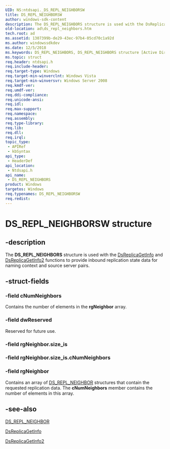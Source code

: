 ```yaml
---
UID: NS:ntdsapi._DS_REPL_NEIGHBORSW
title: DS_REPL_NEIGHBORSW
author: windows-sdk-content
description: The DS_REPL_NEIGHBORS structure is used with the DsReplicaGetInfo and DsReplicaGetInfo2 functions to provide inbound replication state data for naming context and source server pairs.
old-location: ad\ds_repl_neighbors.htm
tech.root: ad
ms.assetid: 1307399b-de29-43ec-97b4-05cd70c1a92d
ms.author: windowssdkdev
ms.date: 12/5/2018
ms.keywords: DS_REPL_NEIGHBORS, DS_REPL_NEIGHBORS structure [Active Directory], DS_REPL_NEIGHBORSW, _DS_REPL_NEIGHBORSW, _glines_ds_repl_neighbors, ad.ds__repl__neighbors, ad.ds_repl_neighbors, ntdsapi/DS_REPL_NEIGHBORS
ms.topic: struct
req.header: ntdsapi.h
req.include-header: 
req.target-type: Windows
req.target-min-winverclnt: Windows Vista
req.target-min-winversvr: Windows Server 2008
req.kmdf-ver: 
req.umdf-ver: 
req.ddi-compliance: 
req.unicode-ansi: 
req.idl: 
req.max-support: 
req.namespace: 
req.assembly: 
req.type-library: 
req.lib: 
req.dll: 
req.irql: 
topic_type:
 - APIRef
 - kbSyntax
api_type:
 - HeaderDef
api_location:
 - Ntdsapi.h
api_name:
 - DS_REPL_NEIGHBORS
product: Windows
targetos: Windows
req.typenames: DS_REPL_NEIGHBORSW
req.redist: 
---
```


# DS_REPL_NEIGHBORSW structure


## -description


The <b>DS_REPL_NEIGHBORS</b> structure is used with the <a href="https://msdn.microsoft.com/b7ab22fe-ed92-4213-9b66-2dd5526286fa">DsReplicaGetInfo</a> and <a href="https://msdn.microsoft.com/5735d91d-1b7d-4dc6-b6c6-61ba38ebe50d">DsReplicaGetInfo2</a> functions to provide inbound replication state data for naming context and source server pairs.


## -struct-fields




### -field cNumNeighbors

Contains  the number of elements in the <b>rgNeighbor</b> array.


### -field dwReserved

Reserved for future use.


### -field rgNeighbor.size_is

 


### -field rgNeighbor.size_is.cNumNeighbors

 


### -field rgNeighbor

Contains an array of <a href="https://msdn.microsoft.com/acab74f4-5739-4310-895b-081062c0360b">DS_REPL_NEIGHBOR</a> structures that contain the requested replication data. The <b>cNumNeighbors</b> member contains the number of elements in this array.


## -see-also




<a href="https://msdn.microsoft.com/acab74f4-5739-4310-895b-081062c0360b">DS_REPL_NEIGHBOR</a>



<a href="https://msdn.microsoft.com/b7ab22fe-ed92-4213-9b66-2dd5526286fa">DsReplicaGetInfo</a>



<a href="https://msdn.microsoft.com/5735d91d-1b7d-4dc6-b6c6-61ba38ebe50d">DsReplicaGetInfo2</a>
 

 

